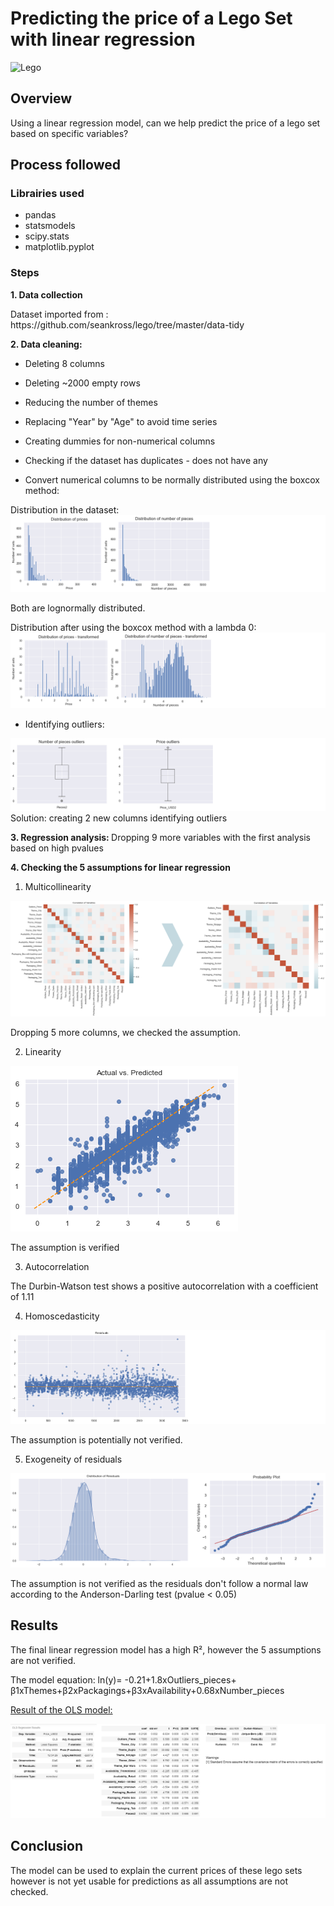 # Predicting the price of a Lego Set with linear regression

![Lego](https://www.lego.com/cdn/cs/set/assets/blt43d71bdb7a2ee793/pick-a-brick-banner-background-large.jpg?width=1320&height=200&dpr=1)

## Overview
Using a linear regression model, can we help predict the price of a lego set based on specific variables?

## Process followed

### Librairies used
* pandas
* statsmodels
* scipy.stats
* matplotlib.pyplot

### Steps
<b>1. Data collection</b>
<p>Dataset imported from : https://github.com/seankross/lego/tree/master/data-tidy</p>

<b>2. Data cleaning:</b>
 * Deleting 8 columns
 * Deleting ~2000 empty rows  
 * Reducing the number of themes
 * Replacing "Year" by "Age" to avoid time series
 * Creating dummies for non-numerical columns
 * Checking if the dataset has duplicates - does not have any
  
 * Convert numerical columns to be normally distributed using the boxcox method:
  
  Distribution in the dataset:
  ![Distribution](https://github.com/Camillelib/Linear_Regression_Project/blob/master/Output/Distribution_1.png?raw=true)
  
  Both are lognormally distributed. 
  
  Distribution after using the boxcox method with a lambda 0:
  ![Distribution_transformed](https://github.com/Camillelib/Linear_Regression_Project/blob/master/Output/Distribution_2.png?raw=true)
  
 * Identifying outliers:

 ![Outliers](https://github.com/Camillelib/Linear_Regression_Project/blob/master/Output/Outliers.png?raw=true)
 Solution: creating 2 new columns identifying outliers
  
<b>3. Regression analysis: </b>
 Dropping 9 more variables with the first analysis based on high pvalues
 
<b> 4. Checking the 5 assumptions for linear regression </b>
 
1. Multicollinearity

![Multicollineraity](https://github.com/Camillelib/Linear_Regression_Project/blob/master/Output/Correlations.png?raw=true)
 
Dropping 5 more columns, we checked the assumption.

2. Linearity

![Linearity](https://github.com/Camillelib/Linear_Regression_Project/blob/master/Output/Linearity.png?raw=true)

The assumption is verified

3. Autocorrelation

<p>The Durbin-Watson test shows a positive autocorrelation with a coefficient of 1.11</p>

4. Homoscedasticity

![Homoscedasticity](https://github.com/Camillelib/Linear_Regression_Project/blob/master/Output/Homoskedasticity.png?raw=true)

The assumption is potentially not verified.

5. Exogeneity of residuals

![Exogeneity](https://github.com/Camillelib/Linear_Regression_Project/blob/master/Output/Residuals.png?raw=true)

The assumption is not verified as the residuals don't follow a normal law according to the Anderson-Darling test (pvalue < 0.05)

## Results
The final linear regression model has a high R², however the 5 assumptions are not verified. 

The model equation: 
ln(y)= -0.21+1.8xOutliers_pieces+ β1xThemes+β2xPackagings+β3xAvailability+0.68xNumber_pieces

<u>Result of the OLS model:</u>
  
![Results](https://github.com/Camillelib/Linear_Regression_Project/blob/master/Output/Results.png?raw=true)
  

## Conclusion
The model can be used to explain the current prices of these lego sets however is not yet usable for predictions as all assumptions are not checked.


